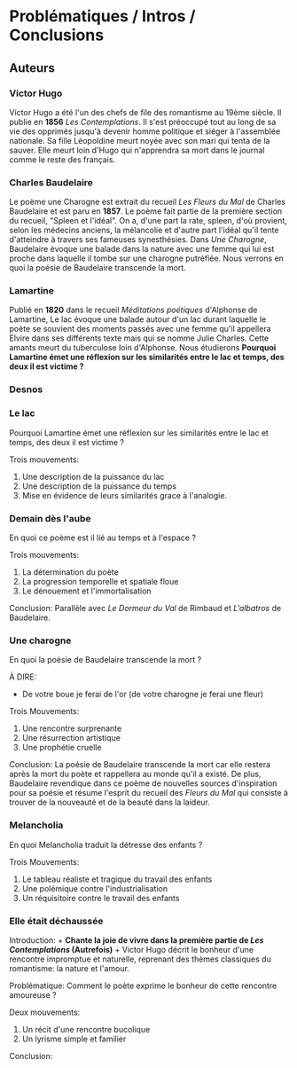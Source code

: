 # Problématiques / Intros / Conclusions

## Auteurs

### Victor Hugo

Victor Hugo a été l'un des chefs de file des romantisme au 19ème siècle. Il publie en **1856** *Les Contemplations*. Il s'est préoccupé tout au long de sa vie des opprimés jusqu'à devenir homme politique et siéger à l'assemblée nationale. Sa fille Léopoldine meurt noyée avec son mari qui tenta de la sauver. Elle meurt loin d'Hugo qui n'apprendra sa mort dans le journal comme le reste des français.

### Charles Baudelaire

Le poème une Charogne est extrait du recueil *Les Fleurs du Mal* de Charles Baudelaire et est paru en **1857**. Le poème fait partie de la première section du recueil, "Spleen et l'idéal". On a,  d'une part la rate, spleen, d'où provient, selon les médecins anciens, la mélancolie et d'autre part l'idéal qu'il tente d'atteindre à travers ses fameuses synesthésies. Dans *Une Charogne*, Baudelaire évoque une balade dans la nature avec une femme qui lui est proche dans laquelle il tombe sur une charogne putréfiée. Nous verrons en quoi la poésie de Baudelaire transcende la mort.

### Lamartine

Publié en **1820** dans le recueil *Méditations poétiques* d'Alphonse de Lamartine, Le lac évoque une balade autour d'un lac durant laquelle le poète se souvient des moments passés avec une femme qu'il appellera Elvire dans ses différents texte mais qui se nomme Julie Charles. Cette amants meurt du tuberculose loin d'Alphonse. Nous étudierons **Pourquoi Lamartine émet une réflexion sur les similarités entre le lac et temps, des deux il est victime ?** 

### Desnos 

### Le lac

Pourquoi Lamartine émet une réflexion sur les similarités entre le lac et temps, des deux il est victime ? 

Trois mouvements: 

1. Une description de la puissance du lac
2. Une description de la puissance du temps  
3. Mise en évidence de leurs similarités grace à l'analogie. 

### Demain dès l'aube

En quoi ce poème est il lié au temps et à l'espace ?

Trois mouvements:

1. La détermination du poète
2. La progression temporelle et spatiale floue
3. Le dénouement et l'immortalisation

Conclusion: Parallèle avec *Le Dormeur du Val* de Rimbaud et *L'albatros* de Baudelaire.

### Une charogne

En quoi la poésie de Baudelaire transcende la mort ?

À DIRE:

* De votre boue je ferai de l'or (de votre charogne je ferai une fleur)  

Trois Mouvements:

1. Une rencontre surprenante 
2. Une résurrection artistique
3. Une prophétie cruelle

Conclusion: La poésie de Baudelaire transcende la mort car elle restera après la mort du poète et rappellera au monde qu'il a existé. De plus, Baudelaire revendique dans ce poème de nouvelles sources d'inspiration pour sa poésie et résume l'esprit du recueil des *Fleurs du Mal*  qui consiste à trouver de la nouveauté et de la beauté dans la laideur. 

### Melancholia 

En quoi Melancholia traduit la détresse des enfants ?

Trois Mouvements:

1. Le tableau réaliste et tragique du travail des enfants
2. Une polémique contre l'industrialisation
3. Un réquisitoire contre le travail des enfants

### Elle était déchaussée

Introduction: <base sur Hugo> + **Chante la joie de vivre dans la première partie de *Les Contemplations* (Autrefois)** + Victor Hugo décrit le bonheur d'une rencontre impromptue et naturelle, reprenant des thèmes classiques du romantisme: la nature et l'amour.

Problématique: Comment le poète exprime le bonheur de cette rencontre amoureuse ?

Deux mouvements:

1. Un récit d'une rencontre bucolique
2. Un lyrisme simple et familier

Conclusion:


<!--stackedit_data:
eyJoaXN0b3J5IjpbLTg5NTUzNzg2MSwtMTg1NjAyNDg4OV19
-->